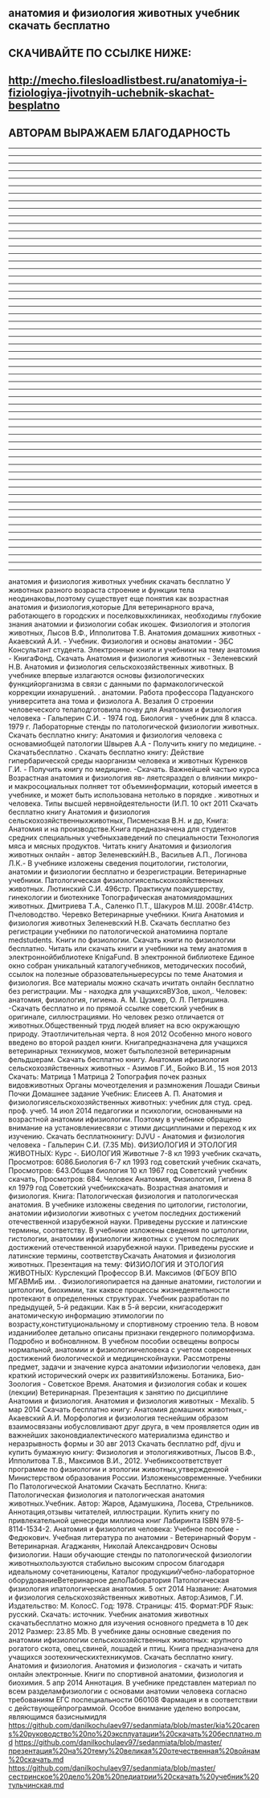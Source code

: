 анатомия и физиология животных учебник скачать бесплатно
--------------------------------------------------
СКАЧИВАЙТЕ ПО ССЫЛКЕ НИЖЕ:
--------------------------------------------------
http://mecho.filesloadlistbest.ru/anatomiya-i-fiziologiya-jivotnyih-uchebnik-skachat-besplatno
--------------------------------------------------
АВТОРАМ ВЫРАЖАЕМ БЛАГОДАРНОСТЬ
--------------------------------------------------
--------------------------------------------------
--------------------------------------------------
--------------------------------------------------
--------------------------------------------------
--------------------------------------------------
--------------------------------------------------
--------------------------------------------------
--------------------------------------------------
--------------------------------------------------
--------------------------------------------------
--------------------------------------------------
--------------------------------------------------
--------------------------------------------------
--------------------------------------------------
--------------------------------------------------
--------------------------------------------------
--------------------------------------------------
--------------------------------------------------
--------------------------------------------------
--------------------------------------------------
--------------------------------------------------
--------------------------------------------------
--------------------------------------------------
--------------------------------------------------
--------------------------------------------------
--------------------------------------------------
--------------------------------------------------
--------------------------------------------------
--------------------------------------------------
--------------------------------------------------
--------------------------------------------------
--------------------------------------------------
--------------------------------------------------
--------------------------------------------------
--------------------------------------------------
--------------------------------------------------
--------------------------------------------------
--------------------------------------------------
--------------------------------------------------
--------------------------------------------------
--------------------------------------------------
--------------------------------------------------
--------------------------------------------------
--------------------------------------------------
--------------------------------------------------
--------------------------------------------------
--------------------------------------------------
--------------------------------------------------
--------------------------------------------------
--------------------------------------------------
--------------------------------------------------
--------------------------------------------------
--------------------------------------------------
--------------------------------------------------
--------------------------------------------------
--------------------------------------------------
--------------------------------------------------
анатомия и физиология животных учебник скачать бесплатно У животных разного возраста строение и функции тела неодинаковы,поэтому существует еще понятия как возрастная анатомия и физиология,которые  Для ветеринарного врача, работающего в городских и поселковыхклиниках, необходимы глубокие знания анатомии и физиологии собак икошек. Физиология и этология животных, Лысов В.Ф., Ипполитова Т.В. Анатомия домашних животных - Акаевский А.И. - Учебник. Физиология и основы анатомии - ЭБС Консультант студента. Электронные книги и учебники на тему анатомия - КнигаФонд. Скачать Анатомия и физиология животных - Зеленевский Н.В. Анатомия и физиология сельскохозяйственных животных. В учебнике впервые излагаются основы физиологических функцийорганизма в связи с данными по фармакологической коррекции ихнарушений. . анатомии. Работа профессора Падуанского университета ана тома и физиолога А. Везалия О строении человеческого телаподготовила почву для
Анатомия и физиология человека - Гальперин С.И. - 1974 год. Биология - учебник для 8 класса. 1979 г. Лабораторные стенды по патологической физиологии животных. Скачать бесплатно книгу: Анатомия и физиология человека с основамиобщей патологии Швырев А.А - Получить книгу по медицине. - Скачатьбесплатно . Скачать бесплатно книгу: Действие гипербарической среды наорганизм человека и животных Куренков Г.И. - Получить книгу по медицине. -Скачать. Важнейшей частью курса Возрастная анатомия и физиология яв- ляетсяраздел о влиянии микро- и макросоциальных  полняет тот объеминформации, который имеется в учебнике, и может быть использована нетолько в порядке . животных и человека. Типы высшей нервнойдеятельности (И.П. 10 окт 2011  Скачать бесплатно книгу Анатомия и физиология сельскохозяйственныхживотных, Писменская В.Н. и др, Книга: Анатомия и  на производстве.Книга предназначена для студентов средних специальных учебныхзаведений по специальности Технология мяса и мясных продуктов. Читать книгу Анатомия и физиология животных онлайн - автор ЗеленевскийН.В., Васильев А.П., Логинова Л.К.- В учебнике изложены сведения поцитологии, гистологии, анатомии и физиологии бесплатно и безрегистрации. Ветеринарные учебники.  Патологическая физиологиясельскохозяйственных животных. Лютинский С.И. 496стр. Практикум поакушерству, гинекологии и биотехнике  Топографическая анатомиядомашних животных. Дмитриева Т.А., Саленко П.Т., Шакуров М.Ш. 2008г.414стр. Пчеловодство. Черевко
Ветеринарные учебники. Книга Анатомия и физиология животных Зеленевский Н.В. Скачать бесплатно без регистрации учебники по патологической анатомиина портале medstudents. Книги по физиологии. Скачать книги по физиологии бесплатно. Читать или скачать книги и учебники на тему анатомия в электроннойбиблиотеке KnigaFund. В электронной библиотеке Единое окно собран уникальный каталогучебников, методических пособий, ссылок на полезные образовательныересурсы по теме Анатомия и физиология. Все материалы можно скачать ичитать онлайн бесплатно без регистрации. Мы - находка для учащихсяВУЗов, школ,. Человек: анатомия, физиология, гигиена. А. М. Цузмер, О. Л. Петришина. -Скачать бесплатно и по прямой ссылке советский учебник в оригинале, силлюстрациями.  Но человек резко отличается от животных.Общественный труд людей влияет на всю окружающую природу. Этаотличительная черта. 8 ноя 2012  Особенно много нового введено во второй раздел книги. Книгапредназначена для учащихся ветеринарных техникумов, может бытьполезной ветеринарным фельдшерам. Скачать бесплатно книгу. Анатомия ифизиология сельскохозяйственных животных - Азимов Г.И., Бойко В.И.,
15 ноя 2013  Скачать:  Матрица  1 Матрица  2 Топография почек разных видовживотных Органы мочеотделения и размножения Лошади Свиньи Почки Домашнее задание Учебник: Елисеев А. П. Анатомия и физиологиясельскохозяйственных животных: учебник для студ. сред. проф. учеб. 14 июл 2014   педагогики и психологии, основанными на возрастной анатомии ифизиологии. Поэтому в учебнике обращено внимание на установлениесвязи с этими дисциплинами и переход к их изучению. Скачать бесплатнокнигу: DJVU - Анатомия и физиология человека - Гальперин С.И. (7.35 Mb). ФИЗИОЛОГИЯ И ЭТОЛОГИЯ ЖИВОТНЫХ: Курс  -. БИОЛОГИЯ Животные 7-8 кл 1993 учебник скачать, Просмотров: 6086.Биология 6-7 кл 1993 год советский учебник скачать, Просмотров: 643.Общая биология 10 кл 1967 год Советский учебник скачать, Просмотров: 684. Человек  Анатомия, Физиология, Гигиена 8 кл 1979 год Советский учебникскачать. Возрастная анатомия и физиология. Книга: Патологическая физиология и патологическая анатомия. В учебнике изложены сведения по цитологии, гистологии, анатомии ифизиологии животных с учетом последних достижений отечественной изарубежной науки. Приведены русские и латинские термины, соответству. В учебнике изложены сведения по цитологии, гистологии, анатомии ифизиологии животных с учетом последних достижений отечественной изарубежной науки. Приведены русские и латинские термины, соответствуСкачать Анатомия и физиология животных.
Презентация на тему:  ФИЗИОЛОГИЯ И ЭТОЛОГИЯ ЖИВОТНЫХ: Курслекций Профессор В.И. Максимов (ФГБОУ ВПО МГАВМиБ им. . Физиологияопирается на данные анатомии, гистологии и цитологии, биохимии, так каквсе процессы жизнедеятельности протекают в определенных структурах. Учебник разработан по предыдущей, 5-й редакции. Как в 5-й версии, книгасодержит анатомическую информацию этимологии по возрасту,конституциональному и спортивному строению тела. В новом изданииболее детально описаны признаки гендерного полиморфизма. Подробно и вобновлнном. В учебном пособии освещены вопросы нормальной, анатомии и физиологиичеловека с учетом современных достижений биологической и медицинскойнауки. Рассмотрены предмет, задачи и значение курса анатомии ифизиологии человека, дан краткий исторический очерк их развитияИзложены. Ботаника, Био-Зоология - Советское Время. Анатомия и физиология собак и кошек (лекции)  Ветеринарная. Презентация к занятию по дисциплине Анатомия и физиология. Анатомия и физиология животных - Mexalib. 5 мар 2014  Скачать бесплатно книгу: Анатомия домашних животных,- Акаевский А.И. Морфология и физиология теснейшим образом взаимосвязаны иобусловливают друг друга, в чем проявляется один ив важнейших законовдиалектического материализма  единство и неразрывность формы и
30 авг 2013  Скачать бесплатно pdf, djvu и купить бумажную книгу: Физиология и этологияживотных, Лысов В.Ф., Ипполитова Т.В., Максимов В.И., 2012. Учебниксоответствует программе по физиологии и этологии животных,утвержденной Министерством образования России. Изложенысовременные. Учебники По Патологической Анатомии Скачать Бесплатно. Книга: Патологическая физиология и патологическая анатомия животных.Учебник. Автор: Жаров, Адамушкина, Лосева, Стрельников. Аннотация,отзывы читателей, иллюстрации. Купить книгу по привлекательной ценесреди миллиона книг Лабиринта  ISBN 978-5-8114-1534-2. Анатомия и физиология человека: Учебное пособие - Федюкович. Учебная литература по анатомии - Ветеринарный Форум - Ветеринарная. Агаджанян, Николай Александрович Основы физиологии. Наши обучающие стенды по патологической физиологии животныхпользуются стабильно высоким спросом благодаря идеальному сочетаниюцены,  Каталог продукцииУчебно-лабораторное оборудованиеВетеринарное делоЛаборатория Патологическая физиология ипатологическая анатомия. 5 окт 2014  Название: Анатомия и физиология сельскохозяйственных животных. Автор:Азимов, Г.И. Издательство: М. КолосС. Год: 1978. Страницы: 415. Формат:PDF Язык: русский. Скачать: источник. Учебник анатомия животных скачатьбесплатно можно для изучения основного предмета в
10 дек 2012  Размер: 23.85 Mb. В учебнике даны основные сведения по анатомии ифизиологии сельскохозяйственных животных: крупного рогатого скота, овец,свиней, лошадей и птиц. Книга предназначена для учащихся зоотехническихтехникумов. Скачать бесплатно книгу. Анатомия и физиология. Анатомия и физиология - скачать и читать онлайн электронные. Книги по спортивной анатомии, физиология и биохимия. 5 апр 2014  Аннотация. В учебнике представлен материал по всем разделамфизиологии с основами анатомии человека согласно требованиям ЕГС поспециальности 060108 Фармация и в соответствии с действующейпрограммой. Особое внимание уделено вопросам, являющимся базиснымидля
https://github.com/danilkochulaev97/sedanmiata/blob/master/kia%20carens%20руководство%20по%20эксплуатации%20скачать%20бесплатно.md
https://github.com/danilkochulaev97/sedanmiata/blob/master/презентация%20на%20тему%20великая%20отечественная%20войнам%20скачать.md
https://github.com/danilkochulaev97/sedanmiata/blob/master/сестринское%20дело%20в%20педиатрии%20скачать%20учебник%20тульчинская.md